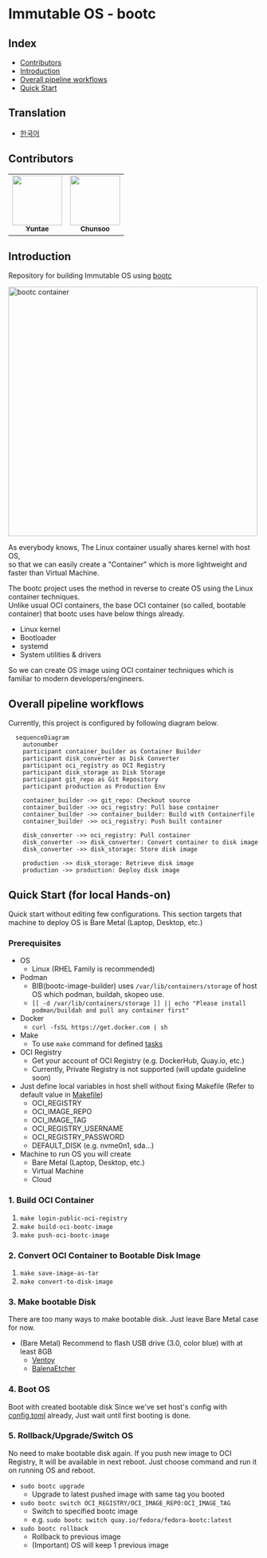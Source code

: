 # Immutable OS - bootc

## Index

<!-- no toc -->
- [Contributors](#contributors)
- [Introduction](#introduction)
- [Overall pipeline workflows](#overall-pipeline-workflows)
- [Quick Start](#quick-start-for-local-hands-on)

## Translation

- [한국어](./README-KO.md)

## Contributors

<table>
  <tr>
    <td align="center"><a href="https://github.com/yureutaejin"><img src="https://avatars.githubusercontent.com/u/85734054?v=4" width="100px;" alt=""/><br /><sub><b>
Yuntae</b></sub></a><br /></td>
    <td align="center"><a href="https://github.com/charlie3965"><img src="https://avatars.githubusercontent.com/u/19777578?v=4" width="100px;" alt=""/><br /><sub><b>
Chunsoo</b></sub></a><br /></td>
</table>

## Introduction

Repository for building Immutable OS using [bootc](https://bootc-dev.github.io/)

<img src="https://developers.redhat.com/sites/default/files/styles/article_floated/public/image1_62.png.webp?itok=c0vYglLs" width="500" alt="bootc container">

As everybody knows, The Linux container usually shares kernel with host OS,  
so that we can easily create a "Container" which is more lightweight and faster than Virtual Machine.

The bootc project uses the method in reverse to create OS using the Linux container techniques.  
Unlike usual OCI containers, the base OCI container (so called, bootable container) that bootc uses have below things already.

- Linux kernel
- Bootloader
- systemd
- System utilities & drivers

So we can create OS image using OCI container techniques which is familiar to modern developers/engineers.

## Overall pipeline workflows

Currently, this project is configured by following diagram below.

```mermaid
  sequenceDiagram
    autonumber
    participant container_builder as Container Builder
    participant disk_converter as Disk Converter
    participant oci_registry as OCI Registry
    participant disk_storage as Disk Storage
    participant git_repo as Git Repository
    participant production as Production Env
    
    container_builder ->> git_repo: Checkout source
    container_builder ->> oci_registry: Pull base container
    container_builder ->> container_builder: Build with Containerfile
    container_builder ->> oci_registry: Push built container
    
    disk_converter ->> oci_registry: Pull container
    disk_converter ->> disk_converter: Convert container to disk image
    disk_converter ->> disk_storage: Store disk image
    
    production ->> disk_storage: Retrieve disk image
    production ->> production: Deploy disk image
```

## Quick Start (for local Hands-on)

Quick start without editing few configurations.
This section targets that machine to deploy OS is Bare Metal (Laptop, Desktop, etc.)

### Prerequisites

- OS
  - Linux (RHEL Family is recommended)
- Podman
  - BIB(bootc-image-builder) uses `/var/lib/containers/storage` of host OS which podman, buildah, skopeo use.
  - `[[ -d /var/lib/containers/storage ]] || echo "Please install podman/buildah and pull any container first"`
- Docker
  - `curl -fsSL https://get.docker.com | sh`
- Make
  - To use `make` command for defined [tasks](./Makefile)
- OCI Registry
  - Get your account of OCI Registry (e.g. DockerHub, Quay.io, etc.)
  - Currently, Private Registry is not supported (will update guideline soon)
- Just define local variables in host shell without fixing Makefile (Refer to default value in [Makefile](./Makefile))
  - OCI_REGISTRY
  - OCI_IMAGE_REPO
  - OCI_IMAGE_TAG
  - OCI_REGISTRY_USERNAME
  - OCI_REGISTRY_PASSWORD
  - DEFAULT_DISK (e.g. nvme0n1, sda...)
- Machine to run OS you will create
  - Bare Metal (Laptop, Desktop, etc.)
  - Virtual Machine
  - Cloud

### 1. Build OCI Container

1. `make login-public-oci-registry`
2. `make build-oci-bootc-image`
3. `make push-oci-bootc-image`

### 2. Convert OCI Container to Bootable Disk Image

1. `make save-image-as-tar`
2. `make convert-to-disk-image`

### 3. Make bootable Disk

There are too many ways to make bootable disk.
Just leave Bare Metal case for now.

- (Bare Metal) Recommend to flash USB drive (3.0, color blue) with at least 8GB
  - [Ventoy](https://www.ventoy.net/en/index.html)
  - [BalenaEtcher](https://etcher.balena.io/)

### 4. Boot OS

Boot with created bootable disk
Since we've set host's config with [config.toml](./config.toml) already, Just wait until first booting is done.

### 5. Rollback/Upgrade/Switch OS

No need to make bootable disk again.
If you push new image to OCI Registry, It will be available in next reboot.
Just choose command and run it on running OS and reboot.

- `sudo bootc upgrade`
  - Upgrade to latest pushed image with same tag you booted
- `sudo bootc switch OCI_REGISTRY/OCI_IMAGE_REPO:OCI_IMAGE_TAG`
  - Switch to specified bootc image
  - e.g. `sudo bootc switch quay.io/fedora/fedora-bootc:latest`
- `sudo bootc rollback`
  - Rollback to previous image
  - (Important) OS will keep 1 previous image
